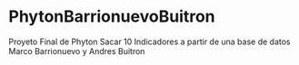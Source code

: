 # PhytonBarrionuevoBuitron
Proyeto Final de Phyton Sacar 10 Indicadores a partir de una base de datos Marco Barrionuevo y Andres Buitron
